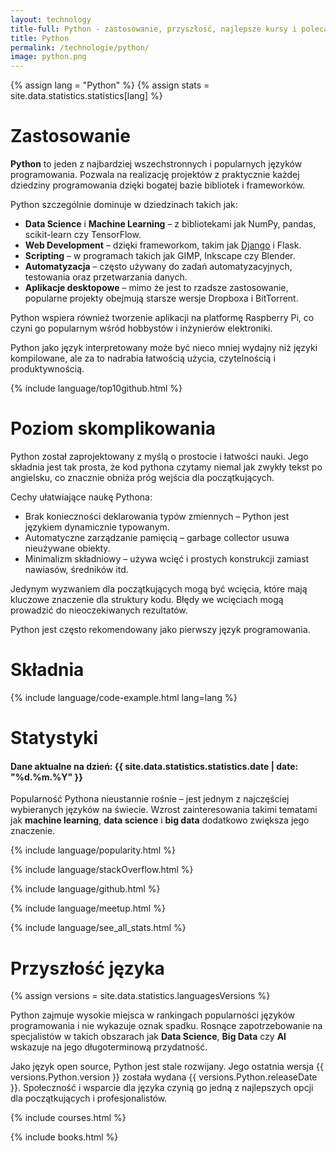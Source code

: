 ```yaml
---
layout: technology
title-full: Python - zastosowanie, przyszłość, najlepsze kursy i polecane książki
title: Python
permalink: /technologie/python/
image: python.png
---
```


{% assign lang = "Python" %}
{% assign stats = site.data.statistics.statistics[lang] %}

# Zastosowanie

**Python** to jeden z najbardziej wszechstronnych i popularnych języków programowania. Pozwala na realizację projektów z praktycznie każdej dziedziny programowania dzięki bogatej bazie bibliotek i frameworków.

Python szczególnie dominuje w dziedzinach takich jak:
- **Data Science** i **Machine Learning** – z bibliotekami jak NumPy, pandas, scikit-learn czy TensorFlow.
- **Web Development** – dzięki frameworkom, takim jak [Django](/technologie/django) i Flask.
- **Scripting** – w programach takich jak GIMP, Inkscape czy Blender.
- **Automatyzacja** – często używany do zadań automatyzacyjnych, testowania oraz przetwarzania danych.
- **Aplikacje desktopowe** – mimo że jest to rzadsze zastosowanie, popularne projekty obejmują starsze wersje Dropboxa i BitTorrent.

Python wspiera również tworzenie aplikacji na platformę Raspberry Pi, co czyni go popularnym wśród hobbystów i inżynierów elektroniki.

Python jako język interpretowany może być nieco mniej wydajny niż języki kompilowane, ale za to nadrabia łatwością użycia, czytelnością i produktywnością.

{% include language/top10github.html %}

# Poziom skomplikowania

Python został zaprojektowany z myślą o prostocie i łatwości nauki. Jego składnia jest tak prosta, że kod pythona czytamy niemal jak zwykły tekst po angielsku, co znacznie obniża próg wejścia dla początkujących.

Cechy ułatwiające naukę Pythona:
- Brak konieczności deklarowania typów zmiennych – Python jest językiem dynamicznie typowanym.
- Automatyczne zarządzanie pamięcią – garbage collector usuwa nieużywane obiekty.
- Minimalizm składniowy – używa wcięć i prostych konstrukcji zamiast nawiasów, średników itd.

Jedynym wyzwaniem dla początkujących mogą być wcięcia, które mają kluczowe znaczenie dla struktury kodu. Błędy we wcięciach mogą prowadzić do nieoczekiwanych rezultatów.

Python jest często rekomendowany jako pierwszy język programowania.

# Składnia

{% include language/code-example.html lang=lang %}

# Statystyki

<h4>Dane aktualne na dzień: {{ site.data.statistics.statistics.date | date: "%d.%m.%Y" }}</h4>

Popularność Pythona nieustannie rośnie – jest jednym z najczęściej wybieranych języków na świecie. Wzrost zainteresowania takimi tematami jak **machine learning**, **data science** i **big data** dodatkowo zwiększa jego znaczenie.

{% include language/popularity.html %}

{% include language/stackOverflow.html %}

{% include language/github.html %}

{% include language/meetup.html %}

{% include language/see_all_stats.html %}

# Przyszłość języka

{% assign versions = site.data.statistics.languagesVersions %}

Python zajmuje wysokie miejsca w rankingach popularności języków programowania i nie wykazuje oznak spadku. Rosnące zapotrzebowanie na specjalistów w takich obszarach jak **Data Science**, **Big Data** czy **AI** wskazuje na jego długoterminową przydatność.

Jako język open source, Python jest stale rozwijany. Jego ostatnia wersja {{ versions.Python.version }} została wydana {{ versions.Python.releaseDate }}. Społeczność i wsparcie dla języka czynią go jedną z najlepszych opcji dla początkujących i profesjonalistów.

{% include courses.html %}

{% include books.html %}
